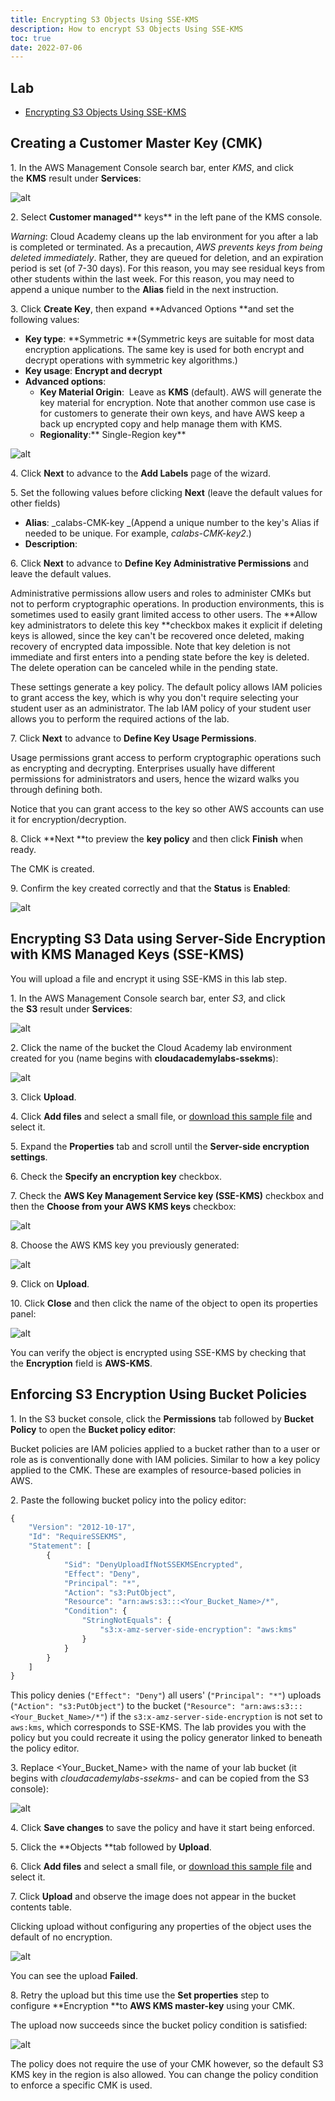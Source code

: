 ```yaml
---
title: Encrypting S3 Objects Using SSE-KMS
description: How to encrypt S3 Objects Using SSE-KMS
toc: true
date: 2022-07-06
---
```


## Lab

- [Encrypting S3 Objects Using SSE-KMS](https://cloudacademy.com/lab/encrypting-s3-objects-using-sse-kms/)

## Creating a Customer Master Key (CMK)

1\. In the AWS Management Console search bar, enter _KMS_, and click the **KMS** result under **Services**:

![alt](https://assets.cloudacademy.com/bakery/media/uploads/content_engine/image-20220425095454-1-e48ba6b5-dcaa-439c-a208-610a83f92d03.png)

2\. Select **Customer managed**** keys** in the left pane of the KMS console.

_Warning_: Cloud Academy cleans up the lab environment for you after a lab is completed or terminated. As a precaution, _AWS prevents keys from being deleted immediately_. Rather, they are queued for deletion, and an expiration period is set (of 7-30 days). For this reason, you may see residual keys from other students within the last week. For this reason, you may need to append a unique number to the **Alias** field in the next instruction.

3\. Click **Create Key**, then expand **Advanced Options **and set the following values:

* **Key type**: **Symmetric **(Symmetric keys are suitable for most data encryption applications. The same key is used for both encrypt and decrypt operations with symmetric key algorithms.)
* **Key usage**: **Encrypt and decrypt**
* **Advanced options**:
    * **Key Material Origin**:  Leave as **KMS** (default). AWS will generate the key material for encryption. Note that another common use case is for customers to generate their own keys, and have AWS keep a back up encrypted copy and help manage them with KMS.
    * **Regionality**:** Single-Region key**

![alt](https://assets.cloudacademy.com/bakery/media/uploads/content_engine/image-20220425100026-3-09f50f48-3b36-4766-b33c-1f8068c65af7.png)

4\. Click **Next** to advance to the **Add Labels** page of the wizard.

5\. Set the following values before clicking **Next** (leave the default values for other fields)

* **Alias**: _calabs-CMK-key _(Append a unique number to the key's Alias if needed to be unique. For example, _calabs-CMK-key2_.)
* **Description**: 

6\. Click **Next** to advance to **Define Key Administrative Permissions** and leave the default values.

Administrative permissions allow users and roles to administer CMKs but not to perform cryptographic operations. In production environments, this is sometimes used to easily grant limited access to other users. The **Allow key administrators to delete this key **checkbox makes it explicit if deleting keys is allowed, since the key can't be recovered once deleted, making recovery of encrypted data impossible. Note that key deletion is not immediate and first enters into a pending state before the key is deleted. The delete operation can be canceled while in the pending state.

These settings generate a key policy. The default policy allows IAM policies to grant access the key, which is why you don't require selecting your student user as an administrator. The lab IAM policy of your student user allows you to perform the required actions of the lab.

7\. Click **Next** to advance to **Define Key Usage Permissions**.

Usage permissions grant access to perform cryptographic operations such as encrypting and decrypting. Enterprises usually have different permissions for administrators and users, hence the wizard walks you through defining both.

Notice that you can grant access to the key so other AWS accounts can use it for encryption/decryption. 

8\. Click **Next **to preview the **key policy** and then click **Finish** when ready.  

The CMK is created.

9\. Confirm the key created correctly and that the **Status** is **Enabled**:

![alt](https://assets.cloudacademy.com/bakery/media/uploads/blobid0-d328c4c4-a137-4606-96c5-ece1c1cf35fd.png)

## Encrypting S3 Data using Server-Side Encryption with KMS Managed Keys (SSE-KMS)

You will upload a file and encrypt it using SSE-KMS in this lab step.

1\. In the AWS Management Console search bar, enter _S3_, and click the **S3** result under **Services**:

![alt](https://assets.cloudacademy.com/bakery/media/uploads/content_engine/image-20220425100405-4-564781e4-298f-4b84-a1b7-cc884e6eb5e7.png)

2\. Click the name of the bucket the Cloud Academy lab environment created for you (name begins with **cloudacademylabs-ssekms**):

![alt](https://assets.cloudacademy.com/bakery/media/uploads/content_engine/image-20220425101859-5-5a297f45-dceb-45e5-927a-4de7c2c07938.png)

3\. Click **Upload**.

4\. Click **Add files** and select a small file, or [download this sample file](https://github.com/cloudacademy/aws-lab-artifacts/raw/master/sse-kms/ca.png) and select it.

5\. Expand the **Properties** tab and scroll until the **Server-side encryption settings**.

6\. Check the **Specify an encryption key** checkbox. 

7\. Check the **AWS Key Management Service key (SSE-KMS)** checkbox and then the **Choose from your AWS KMS keys** checkbox:

![alt](https://assets.cloudacademy.com/bakery/media/uploads/blobid1-9d522bf2-9821-4eaa-b581-cb9e3745675d.png)

8\. Choose the AWS KMS key you previously generated:

![alt](https://assets.cloudacademy.com/bakery/media/uploads/blobid2-0cf9506e-ec09-4563-9eb4-1a8b306b7c09.png)

9\. Click on **Upload**.

10\. Click **Close** and then click the name of the object to open its properties panel: 

![alt](https://assets.cloudacademy.com/bakery/media/uploads/blobid0-a6b953d7-c50d-4c84-9a6c-8cbc52ea4877.png)

You can verify the object is encrypted using SSE-KMS by checking that the **Encryption** field is **AWS-KMS**.

## Enforcing S3 Encryption Using Bucket Policies

1\. In the S3 bucket console, click the **Permissions** tab followed by **Bucket Policy** to open the **Bucket policy editor**:

Bucket policies are IAM policies applied to a bucket rather than to a user or role as is conventionally done with IAM policies. Similar to how a key policy applied to the CMK. These are examples of resource-based policies in AWS.

2\. Paste the following bucket policy into the policy editor:

```javascript
{
    "Version": "2012-10-17",
    "Id": "RequireSSEKMS",
    "Statement": [
        {
            "Sid": "DenyUploadIfNotSSEKMSEncrypted",
            "Effect": "Deny",
            "Principal": "*",
            "Action": "s3:PutObject",
            "Resource": "arn:aws:s3:::<Your_Bucket_Name>/*",
            "Condition": {
                "StringNotEquals": {
                    "s3:x-amz-server-side-encryption": "aws:kms"
                }
            }
        }
    ]
}
```

This policy denies (`"Effect": "Deny"`) all users' (`"Principal": "*"`) uploads (`"Action": "s3:PutObject"`) to the bucket (`"Resource": "arn:aws:s3:::<Your_Bucket_Name>/*"`) if the `s3:x-amz-server-side-encryption` is not set to `aws:kms`, which corresponds to SSE-KMS. The lab provides you with the policy but you could recreate it using the policy generator linked to beneath the policy editor.

3\. Replace &lt;Your\_Bucket\_Name&gt; with the name of your lab bucket (it begins with _cloudacademylabs-ssekms-_ and can be copied from the S3 console):

![alt](https://assets.cloudacademy.com/bakery/media/uploads/content_engine/image-20220425102031-6-bd9a811b-e7a0-4529-a500-368d894c976b.png)

4\. Click **Save changes** to save the policy and have it start being enforced.

5\. Click the **Objects **tab followed by **Upload**.

6. Click **Add files** and select a small file, or [download this sample file](https://github.com/cloudacademy/aws-lab-artifacts/raw/master/sse-kms/aws.png) and select it.

7\. Click **Upload** and observe the image does not appear in the bucket contents table.

Clicking upload without configuring any properties of the object uses the default of no encryption.

![alt](https://assets.cloudacademy.com/bakery/media/uploads/content_engine/image-20220425102311-7-0becc3f0-e164-49fc-b31f-fab1bc208937.png)

You can see the upload **Failed**. 

8\. Retry the upload but this time use the **Set properties** step to configure **Encryption **to **AWS KMS master-key** using your CMK.

The upload now succeeds since the bucket policy condition is satisfied:

![alt](https://assets.cloudacademy.com/bakery/media/uploads/content_engine/image-20220425102513-8-6f4c63db-e2e5-4d2e-9203-38278b614903.png)

The policy does not require the use of your CMK however, so the default S3 KMS key in the region is also allowed. You can change the policy condition to enforce a specific CMK is used.
